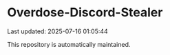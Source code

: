 # Overdose-Discord-Stealer

Last updated: 2025-07-16 01:05:44

This repository is automatically maintained.
